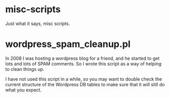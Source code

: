 misc-scripts
============

Just what it says, misc scripts.

# wordpress_spam_cleanup.pl

In 2008 I was hosting a wordpress blog for a friend, and he started to get lots and lots of SPAM comments.
So I wrote this script as a way of helping to clean things up.

I have not used this script in a while, so you may want to double check the current structure of the Wordpress DB tables
to make sure that it will still do what you expect.
